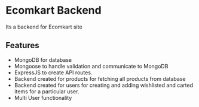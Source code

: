 # Ecomkart Backend
Its a backend for Ecomkart site

## Features
* MongoDB for database
* Mongoose to handle validation and communicate to MongoDB
* ExpressJS to create API routes.
* Backend created for products for fetching all products from database
* Backend created for users for creating and adding wishlisted and carted items for a particular user.
* Multi User functionality